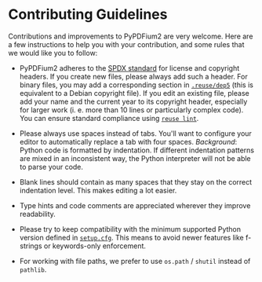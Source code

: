 <!-- SPDX-FileCopyrightText: 2022 geisserml <geisserml@gmail.com> -->
<!-- SPDX-License-Identifier: CC-BY-4.0 -->

# Contributing Guidelines

Contributions and improvements to PyPDFium2 are very welcome. Here are a few instructions to help you
with your contribution, and some rules that we would like you to follow:

* PyPDFium2 adheres to the [SPDX standard][spdx-licenses] for license and copyright headers.
  If you create new files, please always add such a header. For binary files, you may add a
  corresponding section in [`.reuse/dep5`][dep5] (this is equivalent to a Debian copyright file).
  If you edit an existing file, please add your name and the current year to its copyright header,
  especially for larger work (i. e. more than 10 lines or particularly complex code).
  You can ensure standard compliance using [`reuse lint`][reuse-lint].
  
* Please always use spaces instead of tabs. You'll want to configure your editor to automatically
  replace a tab with four spaces.
  *Background*: Python code is formatted by indentation. If different indentation patterns are mixed
                in an inconsistent way, the Python interpreter will not be able to parse your code.
  
* Blank lines should contain as many spaces that they stay on the correct indentation level.
  This makes editing a lot easier.
  
* Type hints and code comments are appreciated wherever they improve readability.

* Please try to keep compatibility with the minimum supported Python version defined in
  [`setup.cfg`][setup-cfg]. This means to avoid newer features like f-strings or keywords-only
  enforcement.

* For working with file paths, we prefer to use `os.path` / `shutil` instead of `pathlib`.

[spdx-licenses]: https://spdx.org/licenses/
[reuse-lint]: https://pypi.org/project/reuse/
[dep5]: .reuse/dep5
[setup-cfg]: setup.cfg
